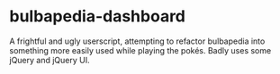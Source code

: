 # bulbapedia-dashboard

A frightful and ugly userscript, attempting to refactor bulbapedia into something more easily used while playing the pokés. Badly uses some jQuery and jQuery UI.
